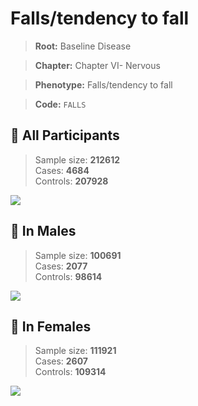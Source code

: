 # Falls/tendency to fall

> **Root:** Baseline Disease  

> **Chapter:** Chapter VI- Nervous  

> **Phenotype:** Falls/tendency to fall  

> **Code:** `FALLS`

## 🧪 All Participants  
> Sample size: **212612**  
> Cases: **4684**  
> Controls: **207928**
<img src="/Disease/Figures/ALL/Baseline/FALLS.png"/>
<CsvTable src="/Disease/Data/ALL/Baseline/LG_FALLS.csv" label="🔍 View full results" />

## 👨 In Males  
> Sample size: **100691**  
> Cases: **2077**  
> Controls: **98614**
<img src="/Disease/Figures/Male/Baseline/FALLS.png"/>
<CsvTable src="/Disease/Data/Male/Baseline/LG_FALLS.csv" label="🔍 View full results" />

## 👩 In Females  
> Sample size: **111921**  
> Cases: **2607**  
> Controls: **109314**
<img src="/Disease/Figures/Female/Baseline/FALLS.png"/>
<CsvTable src="/Disease/Data/Female/Baseline/LG_FALLS.csv" label="🔍 View full results" />
